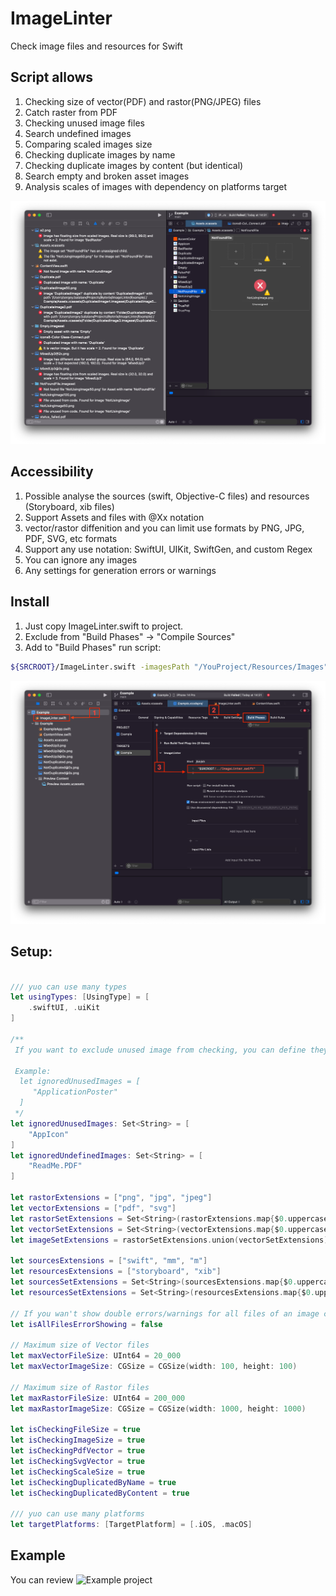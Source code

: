 # ImageLinter

Check image files and resources for Swift

## Script allows

 1. Checking size of vector(PDF) and rastor(PNG/JPEG) files
 2. Catch raster from PDF
 3. Checking unused image files
 4. Search undefined images
 5. Comparing scaled images size
 6. Checking duplicate images by name
 7. Checking duplicate images by content (but identical)
 8. Search empty and broken asset images
 9. Analysis scales of images with dependency on platforms target

![](Screens/1.png)

## Accessibility

1. Possible analyse the sources (swift, Objective-C files) and resources (Storyboard, xib files)
2. Support Assets and files with @Xx notation
3. vector/rastor diffenition and you can limit use formats by PNG, JPG, PDF, SVG, etc formats
4. Support any use notation: SwiftUI, UIKit, SwiftGen, and custom Regex
5. You can ignore any images
6. Any settings for generation errors or warnings

## Install

1. Just copy ImageLinter.swift to project.
2. Exclude from "Build Phases" -> "Compile Sources"
3. Add to "Build Phases" run script: 
```bash
${SRCROOT}/ImageLinter.swift -imagesPath "/YouProject/Resources/Images" -sourcePath "/YouProject/Source"
```
![](Screens/2.png)

## Setup:

```swift

/// yuo can use many types
let usingTypes: [UsingType] = [
    .swiftUI, .uiKit
]

/**
 If you want to exclude unused image from checking, you can define they this

 Example:
  let ignoredUnusedImages = [
     "ApplicationPoster"
  ]
 */
let ignoredUnusedImages: Set<String> = [
	"AppIcon"
]
let ignoredUndefinedImages: Set<String> = [
	"ReadMe.PDF"
]

let rastorExtensions = ["png", "jpg", "jpeg"]
let vectorExtensions = ["pdf", "svg"]
let rastorSetExtensions = Set<String>(rastorExtensions.map{$0.uppercased()})
let vectorSetExtensions = Set<String>(vectorExtensions.map{$0.uppercased()})
let imageSetExtensions = rastorSetExtensions.union(vectorSetExtensions)

let sourcesExtensions = ["swift", "mm", "m"]
let resourcesExtensions = ["storyboard", "xib"]
let sourcesSetExtensions = Set<String>(sourcesExtensions.map{$0.uppercased()})
let resourcesSetExtensions = Set<String>(resourcesExtensions.map{$0.uppercased()})

// If you wan't show double errors/warnings for all files of an image change this to false
let isAllFilesErrorShowing = false

// Maximum size of Vector files
let maxVectorFileSize: UInt64 = 20_000
let maxVectorImageSize: CGSize = CGSize(width: 100, height: 100)

// Maximum size of Rastor files
let maxRastorFileSize: UInt64 = 200_000
let maxRastorImageSize: CGSize = CGSize(width: 1000, height: 1000)

let isCheckingFileSize = true
let isCheckingImageSize = true
let isCheckingPdfVector = true
let isCheckingSvgVector = true
let isCheckingScaleSize = true
let isCheckingDuplicatedByName = true
let isCheckingDuplicatedByContent = true

/// yuo can use many platforms
let targetPlatforms: [TargetPlatform] = [.iOS, .macOS]
```

## Example

You can review ![Example project](Example)
